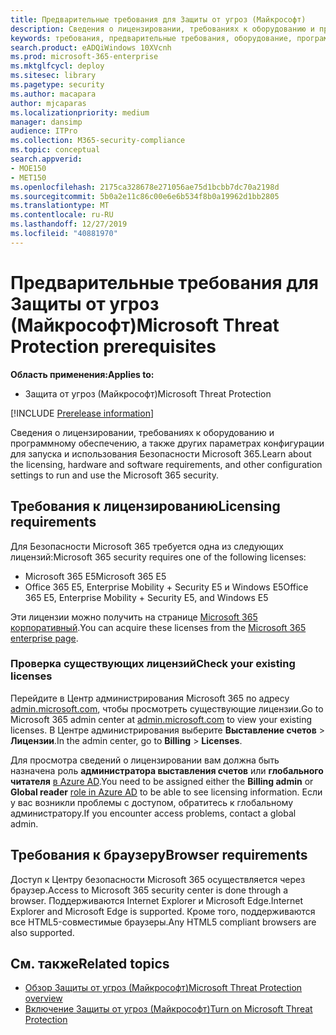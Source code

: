 ```yaml
---
title: Предварительные требования для Защиты от угроз (Майкрософт)
description: Сведения о лицензировании, требованиях к оборудованию и программному обеспечению, а также других параметрах конфигурации Защиты от угроз (Майкрософт)
keywords: требования, предварительные требования, оборудование, программное обеспечение, браузер, MTP, M365, лицензия
search.product: eADQiWindows 10XVcnh
ms.prod: microsoft-365-enterprise
ms.mktglfcycl: deploy
ms.sitesec: library
ms.pagetype: security
ms.author: macapara
author: mjcaparas
ms.localizationpriority: medium
manager: dansimp
audience: ITPro
ms.collection: M365-security-compliance
ms.topic: conceptual
search.appverid:
- MOE150
- MET150
ms.openlocfilehash: 2175ca328678e271056ae75d1bcbb7dc70a2198d
ms.sourcegitcommit: 5b0a2e11c86c00e6e6b534f8b0a19962d1bb2805
ms.translationtype: MT
ms.contentlocale: ru-RU
ms.lasthandoff: 12/27/2019
ms.locfileid: "40881970"
---
```

# <a name="microsoft-threat-protection-prerequisites"></a><span data-ttu-id="1f3f8-104">Предварительные требования для Защиты от угроз (Майкрософт)</span><span class="sxs-lookup"><span data-stu-id="1f3f8-104">Microsoft Threat Protection prerequisites</span></span>

<span data-ttu-id="1f3f8-105">**Область применения:**</span><span class="sxs-lookup"><span data-stu-id="1f3f8-105">**Applies to:**</span></span>
- <span data-ttu-id="1f3f8-106">Защита от угроз (Майкрософт)</span><span class="sxs-lookup"><span data-stu-id="1f3f8-106">Microsoft Threat Protection</span></span>

[!INCLUDE [Prerelease information](../includes/prerelease.md)]

<span data-ttu-id="1f3f8-107">Сведения о лицензировании, требованиях к оборудованию и программному обеспечению, а также других параметрах конфигурации для запуска и использования Безопасности Microsoft 365.</span><span class="sxs-lookup"><span data-stu-id="1f3f8-107">Learn about the licensing, hardware and software requirements, and other configuration settings to run and use the Microsoft 365 security.</span></span>

## <a name="licensing-requirements"></a><span data-ttu-id="1f3f8-108">Требования к лицензированию</span><span class="sxs-lookup"><span data-stu-id="1f3f8-108">Licensing requirements</span></span>
<span data-ttu-id="1f3f8-109">Для Безопасности Microsoft 365 требуется одна из следующих лицензий:</span><span class="sxs-lookup"><span data-stu-id="1f3f8-109">Microsoft 365 security requires one of the following licenses:</span></span>

- <span data-ttu-id="1f3f8-110">Microsoft 365 E5</span><span class="sxs-lookup"><span data-stu-id="1f3f8-110">Microsoft 365 E5</span></span> 
- <span data-ttu-id="1f3f8-111">Office 365 E5, Enterprise Mobility + Security E5 и Windows E5</span><span class="sxs-lookup"><span data-stu-id="1f3f8-111">Office 365 E5, Enterprise Mobility + Security E5, and Windows E5</span></span>

<span data-ttu-id="1f3f8-112">Эти лицензии можно получить на странице [Microsoft 365 корпоративный](https://www.microsoft.com/en-us/microsoft-365/enterprise).</span><span class="sxs-lookup"><span data-stu-id="1f3f8-112">You can acquire these licenses from the [Microsoft 365 enterprise page](https://www.microsoft.com/en-us/microsoft-365/enterprise).</span></span>

### <a name="check-your-existing--licenses"></a><span data-ttu-id="1f3f8-113">Проверка существующих лицензий</span><span class="sxs-lookup"><span data-stu-id="1f3f8-113">Check your existing  licenses</span></span>
<span data-ttu-id="1f3f8-114">Перейдите в Центр администрирования Microsoft 365 по адресу [admin.microsoft.com](https://admin.microsoft.com/), чтобы просмотреть существующие лицензии.</span><span class="sxs-lookup"><span data-stu-id="1f3f8-114">Go to Microsoft 365 admin center at [admin.microsoft.com](https://admin.microsoft.com/) to view your existing licenses.</span></span> <span data-ttu-id="1f3f8-115">В Центре администрирования выберите **Выставление счетов** > **Лицензии**.</span><span class="sxs-lookup"><span data-stu-id="1f3f8-115">In the admin center, go to **Billing** > **Licenses**.</span></span>

<span data-ttu-id="1f3f8-116">Для просмотра сведений о лицензировании вам должна быть назначена роль **администратора выставления счетов** или **глобального читателя** [в Azure AD](https://docs.microsoft.com/azure/active-directory/users-groups-roles/directory-assign-admin-roles#available-roles).</span><span class="sxs-lookup"><span data-stu-id="1f3f8-116">You need to be assigned either the **Billing admin** or **Global reader** [role in Azure AD](https://docs.microsoft.com/azure/active-directory/users-groups-roles/directory-assign-admin-roles#available-roles) to be able to see licensing information.</span></span> <span data-ttu-id="1f3f8-117">Если у вас возникли проблемы с доступом, обратитесь к глобальному администратору.</span><span class="sxs-lookup"><span data-stu-id="1f3f8-117">If you encounter access problems, contact a global admin.</span></span>  

## <a name="browser-requirements"></a><span data-ttu-id="1f3f8-118">Требования к браузеру</span><span class="sxs-lookup"><span data-stu-id="1f3f8-118">Browser requirements</span></span>
<span data-ttu-id="1f3f8-119">Доступ к Центру безопасности Microsoft 365 осуществляется через браузер.</span><span class="sxs-lookup"><span data-stu-id="1f3f8-119">Access to Microsoft 365 security center is done through a browser.</span></span> <span data-ttu-id="1f3f8-120">Поддерживаются Internet Explorer и Microsoft Edge.</span><span class="sxs-lookup"><span data-stu-id="1f3f8-120">Internet Explorer and Microsoft Edge is supported.</span></span> <span data-ttu-id="1f3f8-121">Кроме того, поддерживаются все HTML5-совместимые браузеры.</span><span class="sxs-lookup"><span data-stu-id="1f3f8-121">Any HTML5 compliant browsers are also supported.</span></span>

## <a name="related-topics"></a><span data-ttu-id="1f3f8-122">См. также</span><span class="sxs-lookup"><span data-stu-id="1f3f8-122">Related topics</span></span>
- [<span data-ttu-id="1f3f8-123">Обзор Защиты от угроз (Майкрософт)</span><span class="sxs-lookup"><span data-stu-id="1f3f8-123">Microsoft Threat Protection overview</span></span>](microsoft-threat-protection.md)
- [<span data-ttu-id="1f3f8-124">Включение Защиты от угроз (Майкрософт)</span><span class="sxs-lookup"><span data-stu-id="1f3f8-124">Turn on Microsoft Threat Protection</span></span>](mtp-enable.md)